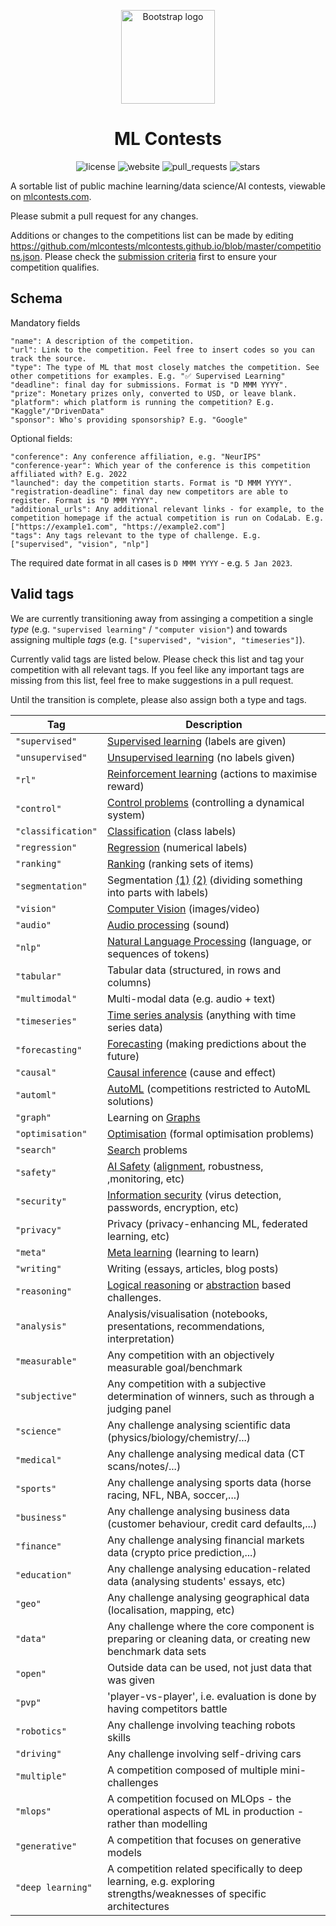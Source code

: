 <p align="center">
  <a href="https://https://github.com/mlcontests/mlcontests.github.io">
    <img src="https://raw.githubusercontent.com/mlcontests/mlcontests.github.io/master/android-chrome-512x512.png" alt="Bootstrap logo" width="150" height="150">
  </a>
</p>
<h1 align="center">ML Contests</h1>

<div align='center'>

![license](https://img.shields.io/github/license/mlcontests/mlcontests.github.io?style=flat-square)
![website](https://img.shields.io/website?down_color=lightgrey&down_message=Offline&style=flat-square&up_color=green&up_message=Online&url=https%3A%2F%2Fmlcontests.com)
![pull_requests](https://img.shields.io/github/issues-pr/mlcontests/mlcontests.github.io?style=flat-square)
![stars](https://img.shields.io/github/stars/mlcontests/mlcontests.github.io?style=flat-square)

</div>

A sortable list of public machine learning/data science/AI contests, viewable on [mlcontests.com](https://mlcontests.com). 

Please submit a pull request for any changes. 

Additions or changes to the competitions list can be made by editing https://github.com/mlcontests/mlcontests.github.io/blob/master/competitions.json. Please check the [submission criteria](https://mlcontests.com/submit/) first to ensure your competition qualifies.

## Schema
Mandatory fields
```
"name": A description of the competition. 
"url": Link to the competition. Feel free to insert codes so you can track the source. 
"type": The type of ML that most closely matches the competition. See other competitions for examples. E.g. "✅ Supervised Learning"
"deadline": final day for submissions. Format is "D MMM YYYY".
"prize": Monetary prizes only, converted to USD, or leave blank. 
"platform": which platform is running the competition? E.g. "Kaggle"/"DrivenData"
"sponsor": Who's providing sponsorship? E.g. "Google"
```

Optional fields:
```
"conference": Any conference affiliation, e.g. "NeurIPS"
"conference-year": Which year of the conference is this competition affiliated with? E.g. 2022 
"launched": day the competition starts. Format is "D MMM YYYY".
"registration-deadline": final day new competitors are able to register. Format is "D MMM YYYY".
"additional_urls": Any additional relevant links - for example, to the competition homepage if the actual competition is run on CodaLab. E.g. ["https://example1.com", "https://example2.com"]
"tags": Any tags relevant to the type of challenge. E.g. ["supervised", "vision", "nlp"]
```

The required date format in all cases is `D MMM YYYY` - e.g. `5 Jan 2023`. 

## Valid tags

We are currently transitioning away from assinging a competition a single *type* (e.g. `"supervised learning"` / `"computer vision"`) and towards assigning multiple *tags* (e.g. `["supervised", "vision", "timeseries"]`).

Currently valid tags are listed below. Please check this list and tag your competition with all relevant tags. If you feel like any important tags are missing from this list, feel free to make suggestions in a pull request. 

Until the transition is complete, please also assign both a type and tags. 

| Tag  | Description |
| ------------- | ------------- |
| `"supervised"`  | [Supervised learning](https://en.wikipedia.org/wiki/Supervised_learning) (labels are given) |
| `"unsupervised"`  | [Unsupervised learning](https://en.wikipedia.org/wiki/Unsupervised_learning) (no labels given) |
| `"rl"`  | [Reinforcement learning](https://en.wikipedia.org/wiki/Reinforcement_learning) (actions to maximise reward) |
| `"control"`  | [Control problems](https://en.wikipedia.org/wiki/Optimal_control) (controlling a dynamical system) |
| `"classification"`  | [Classification](https://en.wikipedia.org/wiki/Statistical_classification) (class labels) |
| `"regression"`  | [Regression](https://en.wikipedia.org/wiki/Regression_analysis) (numerical labels) |
| `"ranking"`  | [Ranking](https://en.wikipedia.org/wiki/Learning_to_rank) (ranking sets of items) |
| `"segmentation"`  | Segmentation [(1)](https://en.wikipedia.org/wiki/Image_segmentation) [(2)](https://en.wikipedia.org/wiki/Time-series_segmentation)  (dividing something into parts with labels) |
| `"vision"`  | [Computer Vision](https://en.wikipedia.org/wiki/Computer_vision) (images/video) |
| `"audio"`  | [Audio processing](https://en.wikipedia.org/wiki/Audio_signal_processing) (sound) |
| `"nlp"`  | [Natural Language Processing](https://en.wikipedia.org/wiki/Natural_language_processing) (language, or sequences of tokens) |
| `"tabular"`  | Tabular data (structured, in rows and columns) |
| `"multimodal"`  | Multi-modal data (e.g. audio + text) |
| `"timeseries"`  | [Time series analysis](https://en.wikipedia.org/wiki/Time_series) (anything with time series data) |
| `"forecasting"`  | [Forecasting](https://en.wikipedia.org/wiki/Forecasting) (making predictions about the future) |
| `"causal"`  | [Causal inference](https://en.wikipedia.org/wiki/Causal_inference) (cause and effect) |
| `"automl"`  | [AutoML](https://en.wikipedia.org/wiki/Automated_machine_learning) (competitions restricted to AutoML solutions) |
| `"graph"`  | Learning on [Graphs](https://en.wikipedia.org/wiki/Graph_(abstract_data_type)) |
| `"optimisation"`  | [Optimisation](https://en.wikipedia.org/wiki/Mathematical_optimization) (formal optimisation problems) |
| `"search"`  | [Search](https://en.wikipedia.org/wiki/Artificial_intelligence#Search_and_optimization)  problems|
| `"safety"`  | [AI Safety](https://intelligence.org/why-ai-safety/) ([alignment](https://en.wikipedia.org/wiki/AI_alignment), robustness, ,monitoring, etc)|
| `"security"`  | [Information security](https://en.wikipedia.org/wiki/Information_security) (virus detection, passwords, encryption, etc) |
| `"privacy"`  | Privacy (privacy-enhancing ML, federated learning, etc) |
| `"meta"`  | [Meta learning](https://en.wikipedia.org/wiki/Meta_learning_(computer_science)) (learning to learn) |
| `"writing"`  | Writing (essays, articles, blog posts) |
| `"reasoning"`  |[Logical reasoning](https://en.wikipedia.org/wiki/Logical_reasoning) or [abstraction](https://en.wikipedia.org/wiki/Abstraction) based challenges. |
| `"analysis"`  | Analysis/visualisation (notebooks, presentations, recommendations, interpretation) |
| `"measurable"`  | Any competition with an objectively measurable goal/benchmark|
| `"subjective"`  | Any competition with a subjective determination of winners, such as through a judging panel|
| `"science"`  | Any challenge analysing scientific data (physics/biology/chemistry/...)|
| `"medical"`  | Any challenge analysing medical data (CT scans/notes/...)|
| `"sports"`  | Any challenge analysing sports data (horse racing, NFL, NBA, soccer,...)|
| `"business"`  | Any challenge analysing business data (customer behaviour, credit card defaults,...)|
| `"finance"`  | Any challenge analysing financial markets data (crypto price prediction,...)|
| `"education"`  | Any challenge analysing education-related data (analysing students' essays, etc)|
| `"geo"`  | Any challenge analysing geographical data (localisation, mapping, etc)|
| `"data"`  | Any challenge where the core component is preparing or cleaning data, or creating new benchmark data sets |
| `"open"`  | Outside data can be used, not just data that was given |
| `"pvp"`  | 'player-vs-player', i.e. evaluation is done by having competitors battle |
| `"robotics"`  | Any challenge involving teaching robots skills |
| `"driving"`  | Any challenge involving self-driving cars |
| `"multiple"`  | A competition composed of multiple mini-challenges |
| `"mlops"`  | A competition focused on MLOps - the operational aspects of ML in production - rather than modelling |
| `"generative"`  | A competition that focuses on generative models |
| `"deep learning"`  | A competition related specifically to deep learning, e.g. exploring strengths/weaknesses of specific architectures |